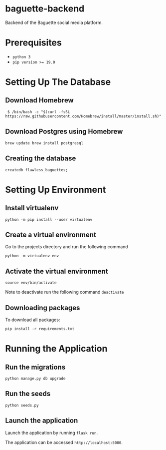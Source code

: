 # baguette-backend
Backend of the Baguette social media platform.

# Prerequisites

* `python 3`
* `pip version >= 19.0`

# Setting Up The Database

## Download Homebrew

` $ /bin/bash -c "$(curl -fsSL https://raw.githubusercontent.com/Homebrew/install/master/install.sh)"`

## Download Postgres using Homebrew

`brew update
brew install postgresql`

## Creating the database

`createdb flawless_baguettes;`

# Setting Up Environment

## Install virtualenv

`python -m pip install --user virtualenv`

## Create a virtual environment

Go to the projects directory and run the following command

`python -m virtualenv env`

## Activate the virtual environment

`source env/bin/activate`

Note to deactivate run the following command
`deactivate`

## Downloading packages

To download all packages:

`pip install -r requirements.txt`


# Running the Application

## Run the migrations

`python manage.py db upgrade`

## Run the seeds

`python seeds.py`

## Launch the application

Launch the application by running `flask run`.

The application can be accessed `http://localhost:5000`.